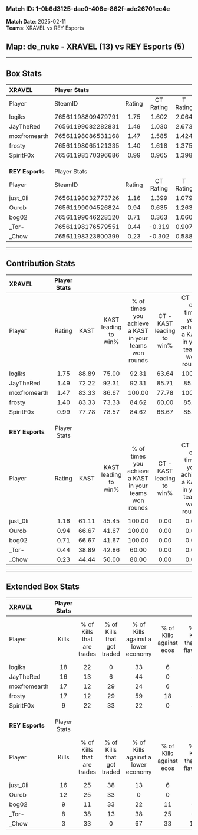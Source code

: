 ### Match ID: 1-0b6d3125-dae0-408e-862f-ade26701ec4e  
**Match Date**: 2025-02-11  
**Teams**: XRAVEL vs REY Esports  

## **Map**: de_nuke - XRAVEL (13) vs REY Esports (5)  
---  

## Box Stats  

| **XRAVEL**      | Player Stats      |        |           |          |       |       |       |         |        |      |     |
| :- | :- | :-: | :-: | :-: | :-: | :-: | :-: | :-: | :-: | :-: | :-: |
| Player          | SteamID           | Rating | CT Rating | T Rating | KAST  |  ADR  | Kills | Assists | Deaths | K/D  | HS% |
| logiks          | 76561198809479791 |  1.75  |   1.602   |  2.064   | 88.89 | 99.1  |  18   |    7    |   6    | 3.00 | 33  |
| JayTheRed       | 76561199082282831 |  1.49  |   1.030   |  2.673   | 72.22 | 103.7 |  16   |   12    |   9    | 1.78 | 62  |
| moxfromearth    | 76561198086531168 |  1.47  |   1.585   |  1.424   | 83.33 | 91.9  |  17   |    3    |   11   | 1.55 | 35  |
| frosty          | 76561198065121335 |  1.40  |   1.618   |  1.375   | 83.33 | 87.7  |  17   |    4    |   13   | 1.31 | 29  |
| SpiritF0x       | 76561198170396686 |  0.99  |   0.965   |  1.398   | 77.78 | 55.9  |   9   |    3    |   9    | 1.00 | 44  |
|                 |                   |        |           |          |       |       |       |         |        |      |     |
|                 |                   |        |           |          |       |       |       |         |        |      |     |
|                 |                   |        |           |          |       |       |       |         |        |      |     |
| **REY Esports** | Player Stats      |        |           |          |       |       |       |         |        |      |     |
| Player          | SteamID           | Rating | CT Rating | T Rating | KAST  |  ADR  | Kills | Assists | Deaths | K/D  | HS% |
| just_0li        | 76561198032773726 |  1.16  |   1.399   |  1.079   | 61.11 | 99.6  |  16   |    1    |   15   | 1.07 | 37  |
| Ourob           | 76561199004526824 |  0.94  |   0.635   |  1.263   | 66.67 | 68.8  |  12   |    1    |   14   | 0.86 | 75  |
| bog02           | 76561199046228120 |  0.71  |   0.363   |  1.060   | 66.67 | 56.2  |   9   |    4    |   16   | 0.56 | 22  |
| _Tor-           | 76561198176579551 |  0.44  |  -0.319   |  0.907   | 38.89 | 60.5  |   8   |    3    |   17   | 0.47 | 62  |
| _Chow           | 76561198323800399 |  0.23  |  -0.302   |  0.588   | 44.44 | 33.6  |   3   |    6    |   15   | 0.20 | 100 |
---  

## Contribution Stats  

| **XRAVEL**      | Player Stats |       |                      |                                                        |                           |                                                             |                          |                                                            |
| :- | :-: | :-: | :-: | :-: | :-: | :-: | :-: | :-: |
| Player          |    Rating    | KAST  | KAST leading to win% | % of times you achieve a KAST in your teams won rounds | CT - KAST leading to win% | CT - % of times you achieve a KAST in your teams won rounds | T - KAST leading to win% | T - % of times you achieve a KAST in your teams won rounds |
| logiks          |     1.75     | 88.89 |        75.00         |                         92.31                          |           63.64           |                           100.00                            |          100.00          |                           83.33                            |
| JayTheRed       |     1.49     | 72.22 |        92.31         |                         92.31                          |           85.71           |                            85.71                            |          100.00          |                           100.00                           |
| moxfromearth    |     1.47     | 83.33 |        86.67         |                         100.00                         |           77.78           |                           100.00                            |          100.00          |                           100.00                           |
| frosty          |     1.40     | 83.33 |        73.33         |                         84.62                          |           60.00           |                            85.71                            |          100.00          |                           83.33                            |
| SpiritF0x       |     0.99     | 77.78 |        78.57         |                         84.62                          |           66.67           |                            85.71                            |          100.00          |                           83.33                            |
|                 |              |       |                      |                                                        |                           |                                                             |                          |                                                            |
|                 |              |       |                      |                                                        |                           |                                                             |                          |                                                            |
|                 |              |       |                      |                                                        |                           |                                                             |                          |                                                            |
| **REY Esports** | Player Stats |       |                      |                                                        |                           |                                                             |                          |                                                            |
| Player          |    Rating    | KAST  | KAST leading to win% | % of times you achieve a KAST in your teams won rounds | CT - KAST leading to win% | CT - % of times you achieve a KAST in your teams won rounds | T - KAST leading to win% | T - % of times you achieve a KAST in your teams won rounds |
| just_0li        |     1.16     | 61.11 |        45.45         |                         100.00                         |           0.00            |                            0.00                             |          62.50           |                           100.00                           |
| Ourob           |     0.94     | 66.67 |        41.67         |                         100.00                         |           0.00            |                            0.00                             |          55.56           |                           100.00                           |
| bog02           |     0.71     | 66.67 |        41.67         |                         100.00                         |           0.00            |                            0.00                             |          55.56           |                           100.00                           |
| _Tor-           |     0.44     | 38.89 |        42.86         |                         60.00                          |           0.00            |                            0.00                             |          42.86           |                           60.00                            |
| _Chow           |     0.23     | 44.44 |        50.00         |                         80.00                          |           0.00            |                            0.00                             |          57.14           |                           80.00                            |
---  

## Extended Box Stats  

| **XRAVEL**      | Player Stats |                            |                            |                                    |                         |                              |                                 |        |                             |                                     |                          |                               |                            |
| :- | :-: | :-: | :-: | :-: | :-: | :-: | :-: | :-: | :-: | :-: | :-: | :-: | :-: |
| Player          |    Kills     | % of Kills that are trades | % of Kills that got traded | % of Kills against a lower economy | % of Kills against ecos | % of Kills that are flawless | % of Kills that are close duels | Deaths | % of Deaths that get traded | % of Deaths against a lower economy | % of Deaths against ecos | % of Deaths that are flawless | % of Deaths that are close |
| logiks          |      18      |             22             |             0              |                 33                 |            6            |              72              |               17                |   6    |             17              |                 17                  |            0             |              67               |             17             |
| JayTheRed       |      16      |             13             |             6              |                 44                 |            0            |              88              |                0                |   9    |             33              |                 33                  |            11            |              67               |             0              |
| moxfromearth    |      17      |             12             |             29             |                 24                 |            6            |              71              |                6                |   11   |             18              |                 36                  |            9             |              91               |             0              |
| frosty          |      17      |             12             |             29             |                 59                 |           18            |              59              |                0                |   13   |             31              |                 15                  |            0             |              69               |             0              |
| SpiritF0x       |      9       |             22             |             33             |                 22                 |            0            |              44              |                0                |   9    |             44              |                 22                  |            11            |              44               |             0              |
|                 |              |                            |                            |                                    |                         |                              |                                 |        |                             |                                     |                          |                               |                            |
|                 |              |                            |                            |                                    |                         |                              |                                 |        |                             |                                     |                          |                               |                            |
|                 |              |                            |                            |                                    |                         |                              |                                 |        |                             |                                     |                          |                               |                            |
| **REY Esports** | Player Stats |                            |                            |                                    |                         |                              |                                 |        |                             |                                     |                          |                               |                            |
| Player          |    Kills     | % of Kills that are trades | % of Kills that got traded | % of Kills against a lower economy | % of Kills against ecos | % of Kills that are flawless | % of Kills that are close duels | Deaths | % of Deaths that get traded | % of Deaths against a lower economy | % of Deaths against ecos | % of Deaths that are flawless | % of Deaths that are close |
| just_0li        |      16      |             25             |             38             |                 13                 |            6            |              56              |                0                |   15   |              7              |                  7                  |            0             |              60               |             7              |
| Ourob           |      12      |             25             |             33             |                 0                  |            0            |              75              |                0                |   14   |             29              |                 14                  |            0             |              79               |             14             |
| bog02           |      9       |             11             |             33             |                 22                 |           11            |              67              |                0                |   16   |             31              |                  6                  |            0             |              88               |             0              |
| _Tor-           |      8       |             38             |             13             |                 38                 |           25            |              63              |               13                |   17   |             12              |                 12                  |            0             |              53               |             6              |
| _Chow           |      3       |             33             |             0              |                 67                 |           33            |             100              |                0                |   15   |             13              |                  7                  |            0             |              73               |             0              |
